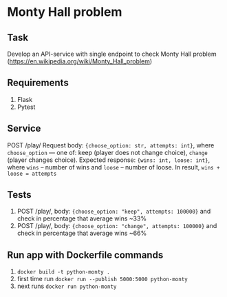 # Monty Hall problem

## Task 
Develop an API-service with single endpoint to check Monty Hall problem (https://en.wikipedia.org/wiki/Monty_Hall_problem)

## Requirements
1. Flask
2. Pytest

## Service
POST /play/
Request body: `{choose_option: str, attempts: int}`, where `choose_option` — one of: keep (player does not change choice), `change` (player changes choice).
Expected response: `{wins: int, loose: int}`, where `wins` – number of wins and  `loose` – number of loose. In result, `wins + loose = attempts`

## Tests
1. POST /play/, body: `{choose_option: "keep", attempts: 100000}` and check in percentage that average wins ~33%
2. POST /play/, body: `{choose_option: "change", attempts: 100000}` and check in percentage that average wins ~66%

## Run app with Dockerfile commands
1. `docker build -t python-monty .`
2. first time run `docker run --publish 5000:5000 python-monty`
3. next runs `docker run python-monty`
